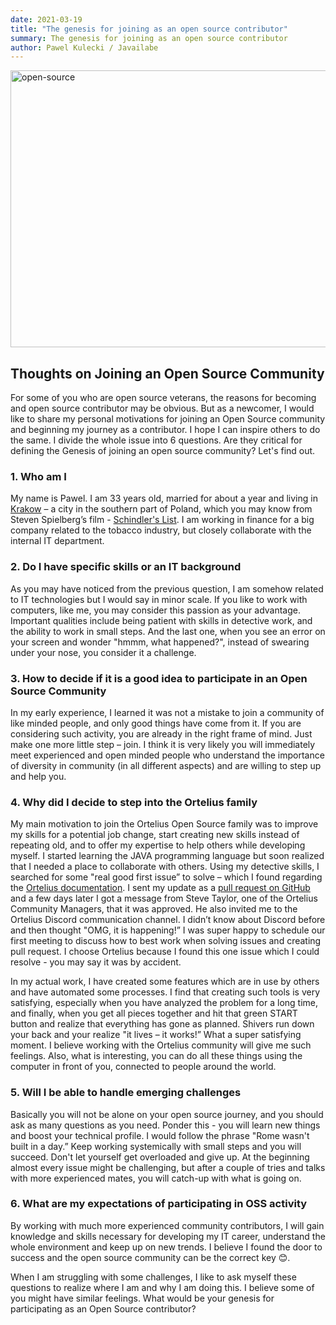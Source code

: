 ```yaml
---
date: 2021-03-19
title: "The genesis for joining as an open source contributor"
summary: The genesis for joining as an open source contributor
author: Pawel Kulecki / Javailabe
---
```


<div class="col-center">
<img src="/images/opensourcesoftware.jpg" alt="open-source" height="443px" width="789px" />
</div>
<p></p>

## Thoughts on Joining an Open Source Community

For some of you who are open source veterans, the reasons for becoming and open source contributor may be obvious. But as a newcomer, I would like to share my personal motivations for joining an Open Source community and beginning my journey as a contributor.  I hope I can inspire others to do the same.  I divide the whole issue into 6 questions. Are they critical for defining the Genesis of joining an open source community? Let's find out.

### 1. Who am I

My name is Pawel. I am 33 years old, married for about a year and living in [Krakow](https://en.wikipedia.org/wiki/Krakow) – a city in the southern part of Poland, which you may know from Steven Spielberg’s film - [Schindler's List](https://en.wikipedia.org/wiki/Schindler%27s_List). I am working in finance for a big company related to the tobacco industry, but closely collaborate with the internal IT department.

### 2. Do I have specific skills or an IT background

As you may have noticed from the previous question, I am somehow related to IT technologies but I would say in minor scale. If you like to work with computers, like me, you may consider this passion as your advantage. Important qualities include being patient with skills in detective work, and the ability to work in small steps. And the last one, when you see an error on your screen and wonder "hmmm, what happened?", instead of swearing under your nose, you consider it a challenge.

### 3. How to decide if it is a good idea to participate in an Open Source Community

In my early experience, I learned it was not a mistake to join a community of like minded people, and only good things have come from it. If you are considering such activity, you are already in the right frame of mind. Just make one more little step – join. I think it is very likely you will immediately meet experienced and open minded people who understand the importance of diversity in community (in all different aspects) and are willing to step up and help you.

### 4. Why did I decide to step into the Ortelius family

My main motivation to join the Ortelius Open Source family was to improve my skills for a potential job change, start creating new skills instead of repeating old, and to offer my expertise to help others while developing myself. I started learning the JAVA programming language but soon realized that I needed a place to collaborate with others. Using my detective skills, I searched for some "real good first issue” to solve – which I found regarding the [Ortelius documentation](https://docs.ortelius.io/guides/). I sent my update as a [pull request on GitHub](https://github.com/ortelius/ortelius) and a few days later I got a message from Steve Taylor, one of the Ortelius Community Managers, that it was approved. He also invited me to the Ortelius Discord communication channel. I didn’t know about Discord before and then thought "OMG, it is happening!” I was super happy to schedule our first meeting to discuss how to best work when solving issues and creating pull request. I choose Ortelius because I found this one issue which I could resolve - you may say it was by accident.

In my actual work, I have created some features which are in use by others and have automated some processes. I find that creating such tools is very satisfying, especially when you have analyzed the problem for a long time, and finally, when you get all pieces together and hit that green START button and realize that everything has gone as planned. Shivers run down your back and your realize "it lives – it works!” What a super satisfying moment. I believe working with the Ortelius community will give me such feelings. Also, what is interesting, you can do all these things using the computer in front of you, connected to people around the world.

### 5. Will I be able to handle emerging challenges

Basically you will not be alone on your open source journey, and you should ask as many questions as you need. Ponder this - you will learn new things and boost your technical profile. I would follow the phrase "Rome wasn't built in a day.” Keep working systemically with small steps and you will succeed. Don't let yourself get overloaded and give up. At the beginning almost every issue might be challenging, but after a couple of tries and talks with more experienced mates, you will catch-up with what is going on.

### 6.  What are my expectations of participating in OSS activity

By working with much more experienced community contributors, I will gain knowledge and skills necessary for developing my IT career, understand the whole environment and keep up on new trends. I believe I found the door to success and the open source community can be the correct key 😊.

When I am struggling with some challenges, I like to ask myself these questions to realize where I am and why I am doing this. I believe some of you might have similar feelings. What would be your genesis for participating as an Open Source contributor?
